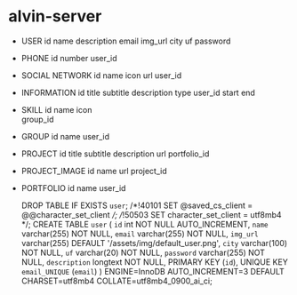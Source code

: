 # alvin-server

 - USER
 	id
 	name
 	description
 	email
 	img_url
 	city
 	uf
 	password

- PHONE
	id
	number
	user_id
	
- SOCIAL NETWORK
	id
	name
	icon
	url
	user_id
	
- INFORMATION
	id
	title
	subtitle
	description
	type
	user_id
	start
	end

- SKILL
	id
	name
	icon	
	group_id
		
- GROUP
	id
	name
	user_id
	
- PROJECT
	id
	title
	subtitle
	description
	url
	portfolio_id

- PROJECT_IMAGE
	id
	name
	url
	project_id
	
- PORTFOLIO
	id
	name
	user_id
	
	
	DROP TABLE IF EXISTS `user`;
/*!40101 SET @saved_cs_client     = @@character_set_client */;
/*!50503 SET character_set_client = utf8mb4 */;
CREATE TABLE `user` (
  `id` int NOT NULL AUTO_INCREMENT,
  `name` varchar(255) NOT NULL,
  `email` varchar(255) NOT NULL,
  `img_url` varchar(255) DEFAULT '/assets/img/default_user.png',
  `city` varchar(100) NOT NULL,
  `uf` varchar(20) NOT NULL,
  `password` varchar(255) NOT NULL,
  `description` longtext NOT NULL,
  PRIMARY KEY (`id`),
  UNIQUE KEY `email_UNIQUE` (`email`)
) ENGINE=InnoDB AUTO_INCREMENT=3 DEFAULT CHARSET=utf8mb4 COLLATE=utf8mb4_0900_ai_ci;
	
